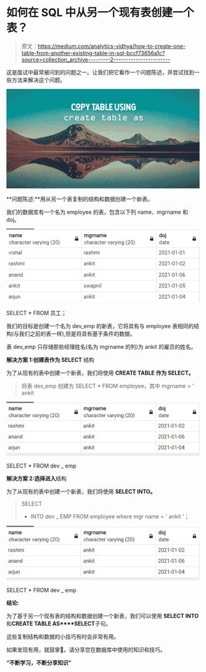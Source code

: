 # 如何在 SQL 中从另一个现有表创建一个表？

> 原文：<https://medium.com/analytics-vidhya/how-to-create-one-table-from-another-existing-table-in-sql-bccf73656a1c?source=collection_archive---------2----------------------->

这是面试中最常被问到的问题之一。让我们把它看作一个问题陈述，并尝试找到一些方法来解决这个问题。

![](img/a717da9458374659d82572b8a14d4d7a.png)

**问题陈述:**用从另一个表复制的结构和数据创建一个新表。

我们的数据库有一个名为 employee 的表，包含以下列 name、mgrname 和 doj。

![](img/e9dcb742c6295c5c82a6677a5f947dba.png)

SELECT * FROM 员工；

我们的目标是创建一个名为 dev_emp 的新表，它将具有与 employee 表相同的结构(与我们之前的表一样),但是将具有基于条件的数据。

表 dev_emp 只存储那些经理姓名(名为 mgrname 的列)为 ankit 的雇员的姓名。

**解决方案 1:创建表作为 SELECT** 结构

为了从现有的表中创建一个新表，我们将使用 **CREATE TABLE 作为 SELECT。**

> 将表 dev_emp
> 创建为 SELECT *
> FROM employee，其中 mgrname = ' ankit

![](img/e7e0da93d6f40dc26f83ae82e09b3087.png)

SELECT * FROM dev _ emp

**解决方案 2:选择进入**结构

为了从现有的表中创建一个新表，我们将使用 **SELECT INTO。**

> SELECT
> * INTO dev _ EMP
> FROM employee where mgr name = ' ankit '；

![](img/e7e0da93d6f40dc26f83ae82e09b3087.png)

SELECT * FROM dev _ emp

**结论:**

为了基于另一个现有表的结构和数据创建一个新表，我们可以使用 **SELECT INTO** 和**CREATE TABLE AS****SELECT**子句。

这些复制结构和数据的小技巧有时会非常有用。

如果发现有用，就鼓掌🙂。请分享您在数据库中使用的知识和技巧。

**“不断学习，不断分享知识”**